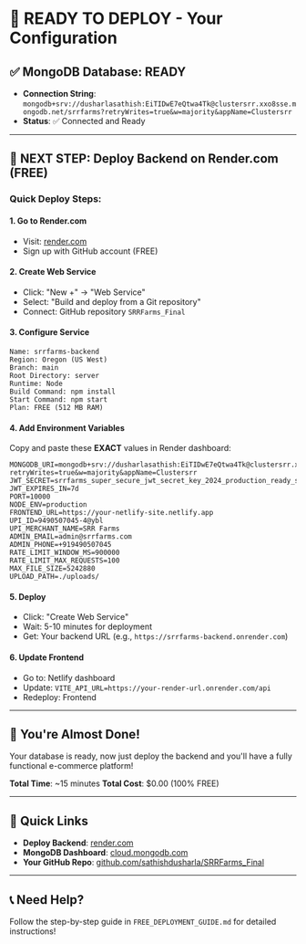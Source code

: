 # 🚀 READY TO DEPLOY - Your Configuration

## ✅ **MongoDB Database**: READY
- **Connection String**: `mongodb+srv://dusharlasathish:EiTIDwE7eQtwa4Tk@clustersrr.xxo8sse.mongodb.net/srrfarms?retryWrites=true&w=majority&appName=Clustersrr`
- **Status**: ✅ Connected and Ready

---

## 🎯 **NEXT STEP: Deploy Backend on Render.com (FREE)**

### **Quick Deploy Steps:**

#### **1. Go to Render.com**
- Visit: [render.com](https://render.com)
- Sign up with GitHub account (FREE)

#### **2. Create Web Service**
- Click: "New +" → "Web Service"
- Select: "Build and deploy from a Git repository"
- Connect: GitHub repository `SRRFarms_Final`

#### **3. Configure Service**
```
Name: srrfarms-backend
Region: Oregon (US West)
Branch: main
Root Directory: server
Runtime: Node
Build Command: npm install
Start Command: npm start
Plan: FREE (512 MB RAM)
```

#### **4. Add Environment Variables**
Copy and paste these **EXACT** values in Render dashboard:

```env
MONGODB_URI=mongodb+srv://dusharlasathish:EiTIDwE7eQtwa4Tk@clustersrr.xxo8sse.mongodb.net/srrfarms?retryWrites=true&w=majority&appName=Clustersrr
JWT_SECRET=srrfarms_super_secure_jwt_secret_key_2024_production_ready_sathish
JWT_EXPIRES_IN=7d
PORT=10000
NODE_ENV=production
FRONTEND_URL=https://your-netlify-site.netlify.app
UPI_ID=9490507045-4@ybl
UPI_MERCHANT_NAME=SRR Farms
ADMIN_EMAIL=admin@srrfarms.com
ADMIN_PHONE=+919490507045
RATE_LIMIT_WINDOW_MS=900000
RATE_LIMIT_MAX_REQUESTS=100
MAX_FILE_SIZE=5242880
UPLOAD_PATH=./uploads/
```

#### **5. Deploy**
- Click: "Create Web Service"
- Wait: 5-10 minutes for deployment
- Get: Your backend URL (e.g., `https://srrfarms-backend.onrender.com`)

#### **6. Update Frontend**
- Go to: Netlify dashboard
- Update: `VITE_API_URL=https://your-render-url.onrender.com/api`
- Redeploy: Frontend

---

## 🎉 **You're Almost Done!**

Your database is ready, now just deploy the backend and you'll have a fully functional e-commerce platform!

**Total Time**: ~15 minutes
**Total Cost**: $0.00 (100% FREE)

---

## 🔗 **Quick Links**
- **Deploy Backend**: [render.com](https://render.com)
- **MongoDB Dashboard**: [cloud.mongodb.com](https://cloud.mongodb.com)
- **Your GitHub Repo**: [github.com/sathishdusharla/SRRFarms_Final](https://github.com/sathishdusharla/SRRFarms_Final)

---

## 📞 **Need Help?**
Follow the step-by-step guide in `FREE_DEPLOYMENT_GUIDE.md` for detailed instructions!
